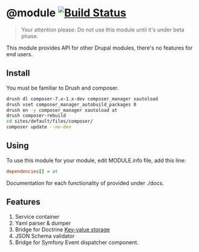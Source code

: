 @module [![Build Status](https://travis-ci.org/v3kwip/at.module.svg?branch=7.x-1.x)](https://travis-ci.org/v3kwip/at.module)
=======

> Your attention please:  Do not use this module until it's under beta phase.

This module provides API for other Drupal modules, there's no features for end
users.

## Install

You must be familiar to Drush and composer.

```bash
drush dl composer-7.x-1.x-dev composer_manager xautoload
drush vset composer_manager_autobuild_packages 0
drush en -y composer_manager xautoload at
drush composer-rebuild
cd sites/default/files/composer/
composer update --no-dev
```

## Using

To use this module for your module, edit MODULE.info file, add this line:

```ini
dependencies[] = at
```

Documentation for each functionality of provided under ./docs.

## Features

1. Service container
2. Yaml parser & dumper
3. Bridge for Doctrine [Key-value storage](https://github.com/doctrine/KeyValueStore)
4. JSON Schema validator
5. Bridge for Symfony Event dispatcher component.
